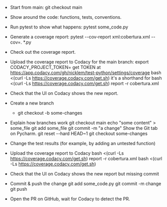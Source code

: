 -   Start from main:
  git checkout main

-   Show around the code: functions, tests, conventions.

-   Run pytest to show what happens:
  pytest some_code.py

-   Generate a coverage report:
  pytest --cov-report xml:cobertura.xml --cov=. *.py

* Check out the coverage report.

* Upload the coverage report to Codacy for the main branch:
  export CODACY_PROJECT_TOKEN=<TOKEN>
    get TOKEN at https://app.codacy.com/gh/nicklem/test-python/settings/coverage
  bash <(curl -Ls https://coverage.codacy.com/get.sh)
    it's a shorthand for bash <(curl -Ls https://coverage.codacy.com/get.sh) report -r cobertura.xml

* Check that the UI on Codacy shows the new report.

* Create a new branch
  * git checkout -b some-changes

* Explain how branches work
  git checkout main 
  echo "some content" > some_file
  git add some_file
  git commit -m "a change"
    Show the Git tab on Pycharm.
  git reset --hard HEAD~1
  git checkout some-changes

* Change the test results (for example, by adding an untested function)

* Upload the coverage report to Codacy
  bash <(curl -Ls https://coverage.codacy.com/get.sh) report -r cobertura.xml
  bash <(curl -Ls https://coverage.codacy.com/get.sh)

* Check that the UI on Codacy shows the new report but missing commit

* Commit & push the change
  git add some_code.py
  git commit -m change
  git push

* Open the PR on GitHub, wait for Codacy to detect the PR.
